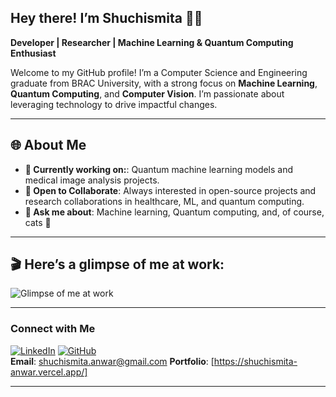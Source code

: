 ## Hey there! I’m Shuchismita 🌸🐾
**Developer | Researcher | Machine Learning & Quantum Computing Enthusiast**

Welcome to my GitHub profile! I’m a Computer Science and Engineering graduate from BRAC University, with a strong focus on **Machine Learning**, **Quantum Computing**, and **Computer Vision**. I’m passionate about leveraging technology to drive impactful changes.

---

## 🌐 About Me

- **🌱 Currently working on:**: Quantum machine learning models and medical image analysis projects.
- **💼 Open to Collaborate**: Always interested in open-source projects and research collaborations in healthcare, ML, and quantum computing.
- **🎨 Ask me about**: Machine learning, Quantum computing, and, of course, cats 🐾

---

## 🎬 Here’s a glimpse of me at work:

![Glimpse of me at work](https://media.giphy.com/media/pVmh7HR0cA2xOlet1z/giphy.gif)

---

### Connect with Me

[![LinkedIn](https://img.shields.io/badge/LinkedIn-Connect-blue?style=flat&logo=linkedin)](https://www.linkedin.com/in/shuchismita-anwar-034759218/) 
[![GitHub](https://img.shields.io/badge/GitHub-Follow-black?style=flat&logo=github)](https://github.com/shuchismita-anwar)  
**Email**: [shuchismita.anwar@gmail.com](mailto:shuchismita.anwar@gmail.com)
**Portfolio**: [https://shuchismita-anwar.vercel.app/]

---
<!--
**shuchismita-anwar/shuchismita-anwar** is a ✨ _special_ ✨ repository because its `README.md` (this file) appears on your GitHub profile.

Here are some ideas to get you started:

- 🔭 I’m currently working on ...
- 🌱 I’m currently learning ...
- 👯 I’m looking to collaborate on ...
- 🤔 I’m looking for help with ...
- 💬 Ask me about ...
- 📫 How to reach me: ...
- 😄 Pronouns: ...
- ⚡ Fun fact: ...
-->
